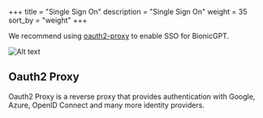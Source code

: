 +++
title = "Single Sign On"
description = "Single Sign On"
weight = 35
sort_by = "weight"
+++

We recommend using [oauth2-proxy](https://github.com/oauth2-proxy/oauth2-proxy) to enable SSO for BionicGPT.

![Alt text](../oauth2-proxy.png "Oauth2 Proxy")

## Oauth2 Proxy

Oauth2 Proxy is a reverse proxy that provides authentication with Google, Azure, OpenID Connect and many more identity providers.